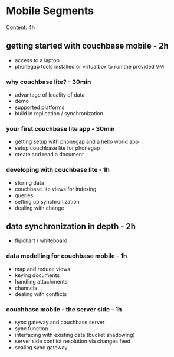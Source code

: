 Mobile Segments
===============

Content: 4h

getting started with couchbase mobile - 2h
------------------------------------------

- access to a laptop
- phonegap tools installed or virtualbox to run the provided VM

### why couchbase lite? - 30min
- advantage of locality of data
- demo
- supported platforms
- build in replication / synchronization

### your first couchbase lite app - 30min
- getting setup with phonegap and a hello world app
- setup couchbase lite for phonegap
- create and read a document

### developing with couchbase lite - 1h
- storing data
- couchbase lite views for indexing
- queries
- setting up synchronization
- dealing with change

data synchronization in depth - 2h
-----------------------------

- flipchart / whiteboard

### data modelling for couchbase mobile - 1h
- map and reduce views
- keying documents
- handling attachments
- channels
- dealing with conflicts

### couchbase mobile - the server side - 1h
- sync gateway and couchbase server
- sync function
- interfacing with existing data (bucket shadowing)
- server side conflict resolution via changes feed
- scaling sync gateway






